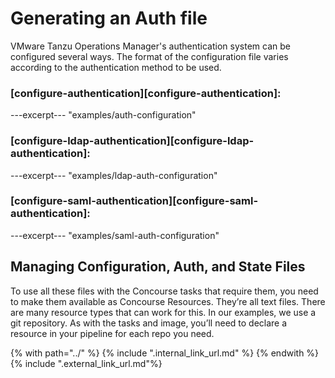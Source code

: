 # Generating an Auth file

VMware Tanzu Operations Manager's authentication system can be configured several ways.
The format of the configuration file varies
according to the authentication method to be used.

### [configure-authentication][configure-authentication]:
---excerpt--- "examples/auth-configuration"

### [configure-ldap-authentication][configure-ldap-authentication]:
---excerpt--- "examples/ldap-auth-configuration"

### [configure-saml-authentication][configure-saml-authentication]:
---excerpt--- "examples/saml-auth-configuration"

## Managing Configuration, Auth, and State Files
To use all these files with the Concourse tasks that require them,
you need to make them available as Concourse Resources.
They’re all text files.
There are many resource types that can work for this.
In our examples, we use a git repository.
As with the tasks and image,
you’ll need to declare a resource in your pipeline for each repo you need.

{% with path="../" %}
    {% include ".internal_link_url.md" %}
{% endwith %}
{% include ".external_link_url.md"%}
